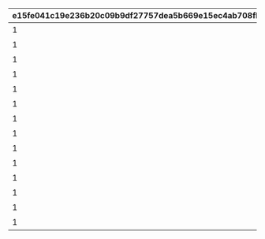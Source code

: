 |e15fe041c19e236b20c09b9df27757dea5b669e15ec4ab708fb77a8bdc9fcb86|86849ed60d7d9e898815c1d4cd855db70cc77a0c1df426bab594c49dc465800d|6b55e52633627ff10ce5252e339d317d2c98a4634e365e3b6f25bcc918fc9fa5|a8b0ff7c1862449f0612c602ad38febb0063c164bf36287c40fde7e5477f511d|6fe9c29a90eafa13cd80e2e6a122f697c0762ce79e9da852df11b24cdb6a9091|09a8cc7d8e182f0b03b29143eef6e36084eee5f5183a6f8724cdc02604844d8f|a33b6926d5873b238b579f35661afe49e5e461c39fa24a4b0919872ecf5ca85f|525b9135a3581d2159c4aab66b47af530ea14e34e812dfc909e1bac1aab9a933|4798e94e11a1ba1cdfa2ccb3e9bfa8a22d312f4d06c70771909893a44a26c35b|595394405f31ad4681ee91b4c63c4a36988595ce3cda31c7d12b6fe51bf6d1fb|7edcbc43327066b059b6c3cbd5826eafe967e2304fe44926140000e2653c0d61|e1224321b7ffe6a2deea5e8d805b93446dbf94ba5a5a3ea30142659436e53dce|
| --- | --- | --- | --- | --- | --- | --- | --- | --- | --- | --- | --- |
|1|24005|★3確定 アニメガチャチケット （プリンセスコネクト！Re:Dive 1）|2|80001_3|80001_1|1|80001|80000|0|1|80001_2|
|1|24006|★3確定 アニメガチャチケット （プリンセスコネクト！Re:Dive 2）|2|80002_3|80002_1|1|80002|80000|0|1|80002_2|
|1|24007|★3確定 アニメガチャチケット （プリンセスコネクト！Re:Dive 3）|2|80003_3|80003_1|1|80003|80000|0|1|80003_2|
|1|24008|★3確定 アニメガチャチケット （プリンセスコネクト！Re:Dive 4）|2|80004_3|80004_1|1|80004|80000|0|1|80004_2|
|1|24009|★3確定 プリコネフェス記念ガチャチケット|2|80005_3|80005_1|1|80005|80000|0|1|80005_2|
|1|24010|★3確定 プリコネフェス2022記念ガチャチケット|2|80006_3|80006_1|1|80006|80000|0|1|80006_2|
|1|24011|★3確定アニメガチャチケット プリンセスコネクト！Re:Dive Season2 1|2|80007_3|80007_1|1|80007|80000|0|1|80007_2|
|1|24012|★3確定アニメガチャチケット プリンセスコネクト！Re:Dive Season2 2|2|80008_3|80008_1|1|80008|80000|0|1|80008_2|
|1|24013|★3確定アニメガチャチケット プリンセスコネクト！Re:Dive Season2 3|2|80009_3|80009_1|1|80009|80000|0|1|80009_2|
|1|24014|★3確定 プリコネフェス2023記念ガチャチケット|2|80010_3|80010_1|1|80010|80000|0|1|80010_2|
|1|24015|★3確定 5周年記念ガチャチケット|2|80011_3|80011_1|1|80011|80000|0|1|80011_2|
|1|24016|★3確定 スタートダッシュガチャチケット|2|80012_3|80012_1|1|80012|80000|0|1|80012_2|
|1|24017|★3確定 プリコネフェス2024記念ガチャチケット|2|80013_3|80013_1|1|80013|80000|0|1|80013_2|
|1|24018|★3確定 プリコネフェス2025記念ガチャチケット|2|80014_3|80014_1|1|80014|80000|0|1|80014_2|